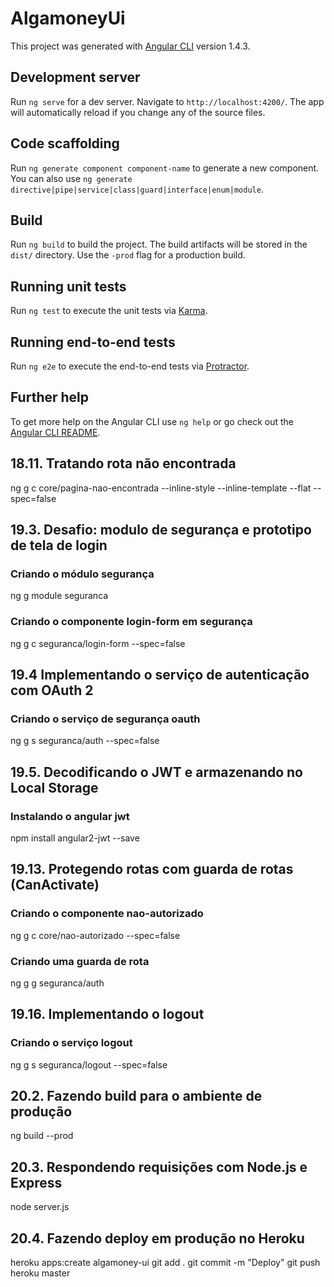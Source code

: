 # AlgamoneyUi

This project was generated with [Angular CLI](https://github.com/angular/angular-cli) version 1.4.3.

## Development server

Run `ng serve` for a dev server. Navigate to `http://localhost:4200/`. The app will automatically reload if you change any of the source files.

## Code scaffolding

Run `ng generate component component-name` to generate a new component. You can also use `ng generate directive|pipe|service|class|guard|interface|enum|module`.

## Build

Run `ng build` to build the project. The build artifacts will be stored in the `dist/` directory. Use the `-prod` flag for a production build.

## Running unit tests

Run `ng test` to execute the unit tests via [Karma](https://karma-runner.github.io).

## Running end-to-end tests

Run `ng e2e` to execute the end-to-end tests via [Protractor](http://www.protractortest.org/).

## Further help

To get more help on the Angular CLI use `ng help` or go check out the [Angular CLI README](https://github.com/angular/angular-cli/blob/master/README.md).

## 18.11. Tratando rota não encontrada
ng g c core/pagina-nao-encontrada --inline-style --inline-template --flat --spec=false

## 19.3. Desafio: modulo de segurança e prototipo de tela de login
### Criando o módulo segurança
ng g module seguranca

### Criando o componente login-form em segurança
ng g c seguranca/login-form --spec=false

## 19.4 Implementando o serviço de autenticação com OAuth 2
### Criando o serviço de segurança oauth
ng g s seguranca/auth --spec=false

## 19.5. Decodificando o JWT e armazenando no Local Storage
### Instalando o angular jwt
npm install angular2-jwt --save

## 19.13. Protegendo rotas com guarda de rotas (CanActivate)
### Criando o componente nao-autorizado
ng g c core/nao-autorizado --spec=false
### Criando uma guarda de rota 
ng g g seguranca/auth

## 19.16. Implementando o logout
### Criando o serviço logout
ng g s seguranca/logout --spec=false

## 20.2. Fazendo build para o ambiente de produção
ng build --prod

## 20.3. Respondendo requisições com Node.js e Express
node server.js

## 20.4. Fazendo deploy em produção no Heroku
heroku apps:create algamoney-ui
git add .
git commit -m "Deploy"
git push heroku master
